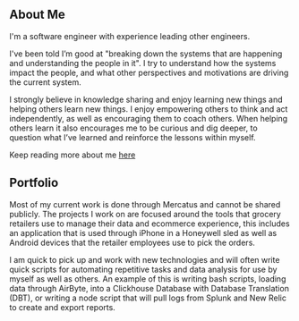 ## About Me

I'm a software engineer with experience leading other engineers.

I've been told I’m good at "breaking down the systems that are happening and understanding the people in it". I try to understand how the systems impact the people, and what other perspectives and motivations are driving the current system.

I strongly believe in knowledge sharing and enjoy learning new things and helping others learn new things. I enjoy empowering others to think and act independently, as well as encouraging them to coach others. When helping others learn it also encourages me to be curious and dig deeper, to question what I’ve learned and reinforce the lessons within myself.

Keep reading more about me [here](/about-me)

## Portfolio

Most of my current work is done through Mercatus and cannot be shared publicly. The projects I work on are focused around the tools that grocery retailers use to manage their data and ecommerce experience, this includes an application that is used through iPhone in a Honeywell sled as well as Android devices that the retailer employees use to pick the orders.

I am quick to pick up and work with new technologies and will often write quick scripts for automating repetitive tasks and data analysis for use by myself as well as others.  An example of this is writing bash scripts, loading data through AirByte, into a Clickhouse Database with Database Translation (DBT), or writing a node script that will pull logs from Splunk and New Relic to create and export reports.
